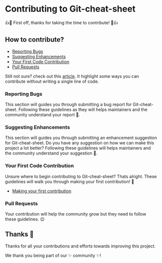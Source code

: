 
# Contributing to Git-cheat-sheet

:+1::tada: First off, thanks for taking the time to contribute! :tada::+1:

## How to contribute?

 * [Reporting Bugs](#reporting-bugs)
 * [Suggesting Enhancements](#suggesting-enhancements)
 * [Your First Code Contribution](#your-first-code-contribution)
 * [Pull Requests](#pull-requests)

Still not sure? check out this [article](https://benny.hashnode.dev/how-to-contribute-to-open-source-projects-as-a-non-coder). It highlight some ways you can contribute without writing a single line of code.

### Reporting Bugs

This section will guides you through submitting a bug report for Git-cheat-sheet. Following these guidelines as they will helps maintainers and the community understand your report :pencil:.


### Suggesting Enhancements

This section will guides you through submitting an enhancement suggestion for Git-cheat-sheet. Do you have any suggestion on how we can make this project a lot better? Following these guidelines will helps maintainers and the community understand your suggestion :pencil:.


### Your First Code Contribution

Unsure where to begin contributing to Git-cheat-sheet? Thats alright. These guidelines will walk you through making your first contribution! :tada:

- [Making your first contribution](https://github.com/opensourceDAO-Community/First-time-contributors/blob/main/README.md)

### Pull Requests

Your contribution will help the community grow but they need to follow these guidelines. :wink:

## Thanks :blue_heart:

Thanks for all your contributions and efforts towards improving this project. 

We thank you being part of our :sparkles: community :sparkles:!

